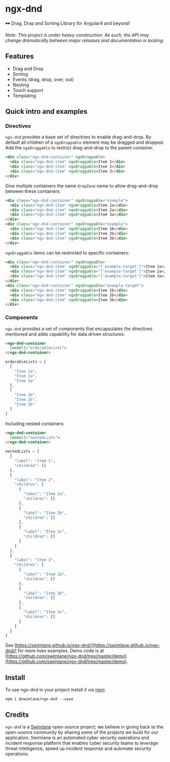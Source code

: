 # ngx-dnd

🕶  Drag, Drop and Sorting Library for Angular4 and beyond!

*Note: This project is under heavy construction. As such, the API may change dramatically between major releases and documentation is lacking.*

## Features

- Drag and Drop
- Sorting
- Events (drag, drop, over, out)
- Nesting
- Touch support
- Templating

## Quick intro and examples

### Directives

`ngx-dnd` provides a base set of directives to enable drag-and-drop.  By default all children of a `ngxDroppable` element may be dragged and dropped.  Add the `ngxDraggable` to restrict drag-and-drop to the parent container.

```html
<div class="ngx-dnd-container" ngxDroppable>
  <div class="ngx-dnd-item" ngxDraggable>Item 1</div>
  <div class="ngx-dnd-item" ngxDraggable>Item 2</div>
  <div class="ngx-dnd-item" ngxDraggable>Item 3</div>
</div>
```

Give multiple containers the same `dropZone` name to allow drag-and-drop between these containers.

```html
<div class="ngx-dnd-container" ngxDroppable="example">
  <div class="ngx-dnd-item" ngxDraggable>Item 1a</div>
  <div class="ngx-dnd-item" ngxDraggable>Item 2a</div>
  <div class="ngx-dnd-item" ngxDraggable>Item 3a</div>
</div>
<div class="ngx-dnd-container" ngxDroppable="example">
  <div class="ngx-dnd-item" ngxDraggable>Item 1b</div>
  <div class="ngx-dnd-item" ngxDraggable>Item 2b</div>
  <div class="ngx-dnd-item" ngxDraggable>Item 3b</div>
</div>
```

`ngxDraggable` items can be restricted to specific containers:

```html
<div class="ngx-dnd-container" ngxDroppable>
  <div class="ngx-dnd-item" ngxDraggable="['example-target']">Item 1a</div>
  <div class="ngx-dnd-item" ngxDraggable="['example-target']">Item 2a</div>
  <div class="ngx-dnd-item" ngxDraggable="['example-target']">Item 3a</div>
</div>
<div class="ngx-dnd-container" ngxDroppable="example-target">
  <div class="ngx-dnd-item" ngxDraggable>Item 1b</div>
  <div class="ngx-dnd-item" ngxDraggable>Item 2b</div>
  <div class="ngx-dnd-item" ngxDraggable>Item 3b</div>
</div>
```

### Components

`ngx-dnd` provides a set of components that encapsulates the directives mentioned and adds capability for data driven structures.

```html
<ngx-dnd-container
  [model]="orderableLists">
</ngx-dnd-container>
```

```js
orderableLists = [
  [
    "Item 1a",
    "Item 2a",
    "Item 3a"
  ],
  [
    "Item 1b",
    "Item 2b",
    "Item 3b"
  ]
]
```

Including nested containers:

```html
<ngx-dnd-container
  [model]="nestedLists">
</ngx-dnd-container>
```

```js
nestedLists = [
  {
    "label": "Item 1",
    "children": []
  },
  {
    "label": "Item 2",
    "children": [
      {
        "label": "Item 2a",
        "children": []
      },
      {
        "label": "Item 2b",
        "children": []
      },
      {
        "label": "Item 2c",
        "children": []
      }
    ]
  },
  {
    "label": "Item 3",
    "children": [
      {
        "label": "Item 3a",
        "children": []
      },
      {
        "label": "Item 3b",
        "children": []
      },
      {
        "label": "Item 3c",
        "children": []
      }
    ]
  }
]
```

See [https://swimlane.github.io/ngx-dnd/](https://swimlane.github.io/ngx-dnd/) for more lives examples.  Demo code is at [https://github.com/swimlane/ngx-dnd/tree/master/demo](https://github.com/swimlane/ngx-dnd/tree/master/demo).

## Install
To use ngx-dnd in your project install it via [npm](https://www.npmjs.com/package/@swimlane/ngx-dnd):

```
npm i @swimlane/ngx-dnd --save
```

## Credits
`ngx-dnd` is a [Swimlane](http://swimlane.com) open-source project; we believe in giving back to the open-source community by sharing some of the projects we build for our application. Swimlane is an automated cyber security operations and incident response platform that enables cyber security teams to leverage threat intelligence, speed up incident response and automate security operations.
